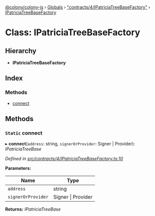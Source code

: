 [@colony/colony-js](../README.md) › [Globals](../globals.md) › ["contracts/4/IPatriciaTreeBaseFactory"](../modules/_contracts_4_ipatriciatreebasefactory_.md) › [IPatriciaTreeBaseFactory](_contracts_4_ipatriciatreebasefactory_.ipatriciatreebasefactory.md)

# Class: IPatriciaTreeBaseFactory

## Hierarchy

* **IPatriciaTreeBaseFactory**

## Index

### Methods

* [connect](_contracts_4_ipatriciatreebasefactory_.ipatriciatreebasefactory.md#static-connect)

## Methods

### `Static` connect

▸ **connect**(`address`: string, `signerOrProvider`: Signer | Provider): *IPatriciaTreeBase*

*Defined in [src/contracts/4/IPatriciaTreeBaseFactory.ts:10](https://github.com/JoinColony/colonyJS/blob/2830301/src/contracts/4/IPatriciaTreeBaseFactory.ts#L10)*

**Parameters:**

Name | Type |
------ | ------ |
`address` | string |
`signerOrProvider` | Signer &#124; Provider |

**Returns:** *IPatriciaTreeBase*
